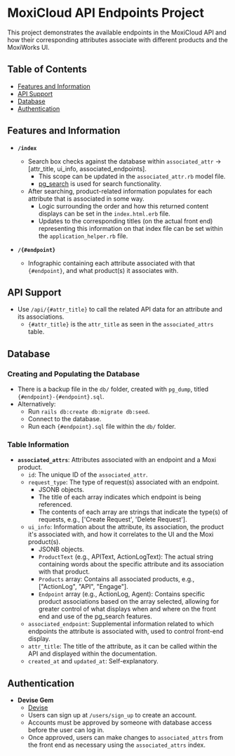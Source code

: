 # MoxiCloud API Endpoints Project

This project demonstrates the available endpoints in the MoxiCloud API and how their corresponding attributes associate with different products and the MoxiWorks UI.

## Table of Contents

- [Features and Information](#features-and-information)
- [API Support](#api-support)
- [Database](#database)
- [Authentication](#authentication)

## Features and Information

- **`/index`**
  - Search box checks against the database within `associated_attr` -> [attr_title, ui_info, associated_endpoints]. 
    - This scope can be updated in the `associated_attr.rb` model file.
    - [pg_search](https://github.com/Casecommons/pg_search) is used for search functionality.
  - After searching, product-related information populates for each attribute that is associated in some way.
    - Logic surrounding the order and how this returned content displays can be set in the `index.html.erb` file.
    - Updates to the corresponding titles (on the actual front end) representing this information on that index file can be set within the `application_helper.rb` file.

- **`/{#endpoint}`**
  - Infographic containing each attribute associated with that `{#endpoint}`, and what product(s) it associates with.

## API Support

- Use `/api/{#attr_title}` to call the related API data for an attribute and its associations.
  - `{#attr_title}` is the `attr_title` as seen in the `associated_attrs` table.

## Database

### Creating and Populating the Database

- There is a backup file in the `db/` folder, created with `pg_dump`, titled `{#endpoint}-{#endpoint}.sql`.
- Alternatively:
  - Run `rails db:create db:migrate db:seed`.
  - Connect to the database.
  - Run each `{#endpoint}.sql` file within the `db/` folder.

### Table Information

- **`associated_attrs`**: Attributes associated with an endpoint and a Moxi product.
  - `id`: The unique ID of the `associated_attr`.
  - `request_type`: The type of request(s) associated with an endpoint.
    - JSONB objects.
    - The title of each array indicates which endpoint is being referenced.
    - The contents of each array are strings that indicate the type(s) of requests, e.g., ['Create Request', 'Delete Request'].
  - `ui_info`: Information about the attribute, its association, the product it's associated with, and how it correlates to the UI and the Moxi product(s).
    - JSONB objects.
    - `ProductText` (e.g., APIText, ActionLogText): The actual string containing words about the specific attribute and its association with that product.
    - `Products` array: Contains all associated products, e.g., ["ActionLog", "API", "Engage"].
    - `Endpoint` array (e.g., ActionLog, Agent): Contains specific product associations based on the array selected, allowing for greater control of what displays when and where on the front end and use of the pg_search features.
  - `associated_endpoint`: Supplemental information related to which endpoints the attribute is associated with, used to control front-end display.
  - `attr_title`: The title of the attribute, as it can be called within the API and displayed within the documentation.
  - `created_at` and `updated_at`: Self-explanatory.

## Authentication

- **Devise Gem**
  - [Devise](https://github.com/heartcombo/devise)
  - Users can sign up at `/users/sign_up` to create an account.
  - Accounts must be approved by someone with database access before the user can log in.
  - Once approved, users can make changes to `associated_attrs` from the front end as necessary using the `associated_attrs` index.
